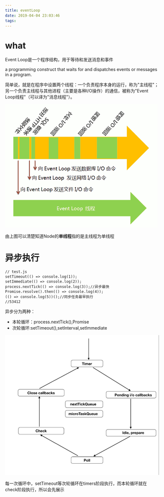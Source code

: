 ```yaml
---
title: eventLoop
date: 2019-04-04 23:03:46
tags:
---
```

# what

Event Loop是一个程序结构，用于等待和发送消息和事件

a programming construct that waits for and dispatches events or messages in a program.

简单说，就是在程序中设置两个线程：一个负责程序本身的运行，称为"主线程"；另一个负责主线程与其他进程（主要是各种I/O操作）的通信，被称为"Event Loop线程"（可以译为"消息线程"）。

![](..\img\eventloop.png)

由上图可以清楚知道Node的**单线程**指的是主线程为单线程

# 异步执行

```
// test.js
setTimeout(() => console.log(1));
setImmediate(() => console.log(2));
process.nextTick(() => console.log(3));//异步最快
Promise.resolve().then(() => console.log(4));
(() => console.log(5))();//同步任务最早执行
//53412
```

异步分为两种：

- 本轮循环：process.nextTick(),Promise
- 次轮循环:setTimeout(),setInterval,setImmediate

![](..\img\nodeTimer.png)

每一次循环中，setTimeout等次轮循环在timers阶段执行，而本轮循环就在check阶段执行，所以会先展示